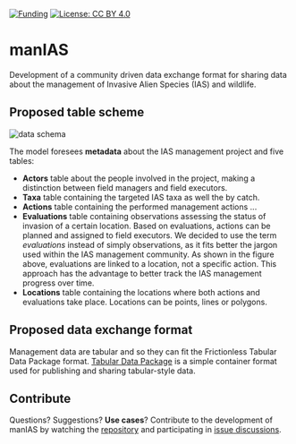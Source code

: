 [![Funding](https://img.shields.io/static/v1?label=powered+by&message=LIFE+RIPARIAS&labelColor=323232&color=00a58d)](https://www.riparias.be/)
[![License: CC BY 4.0](https://img.shields.io/badge/License-CC_BY_4.0-blue.svg)](https://creativecommons.org/licenses/by/4.0/)

# manIAS
Development of a community driven data exchange format for sharing data about the management of Invasive Alien Species (IAS) and wildlife.

## Proposed table scheme

![data schema](https://user-images.githubusercontent.com/33662631/175322984-6409370d-d576-4016-bda5-8a1200338a55.png)

The model foresees **metadata** about the IAS management project and five tables:
- **Actors** table about the people involved in the project, making a distinction between field managers and field executors.
- **Taxa** table containing the targeted IAS taxa as well the by catch.
- **Actions** table containing the performed management actions ...
- **Evaluations** table containing observations assessing the status of invasion of a certain location. Based on evaluations, actions can be planned and assigned to field executors. We decided to use the term _evaluations_ instead of simply observations, as it fits better the jargon used within the IAS management community. As shown in the figure above, evaluations are linked to a location, not a specific action. This approach has the advantage to better track the IAS management progress over time.
- **Locations** table containing the locations where both actions and evaluations take place. Locations can be points, lines or polygons.

## Proposed data exchange format

Management data are tabular and so they can fit the Frictionless Tabular Data Package format. [Tabular Data Package](https://specs.frictionlessdata.io/tabular-data-package/) is a simple container format used for publishing and sharing tabular-style data.

## Contribute

Questions? Suggestions? **Use cases**? Contribute to the development of manIAS by watching the [repository](https://github.com/riparias/manIAS) and participating in [issue discussions](https://github.com/riparias/manIAS/issues).
